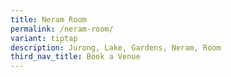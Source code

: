 ```yaml
---
title: Neram Room
permalink: /neram-room/
variant: tiptap
description: Jurong, Lake, Gardens, Neram, Room
third_nav_title: Book a Venue
---
```

